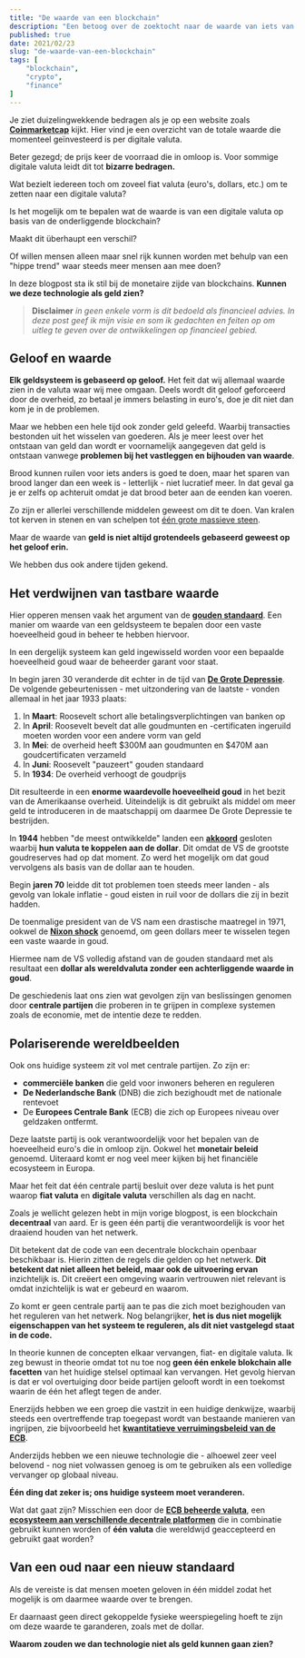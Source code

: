 ```yaml
---
title: "De waarde van een blockchain"
description: "Een betoog over de zoektocht naar de waarde van iets van nature digitaal"
published: true
date: 2021/02/23
slug: "de-waarde-van-een-blockchain"
tags: [
    "blockchain",
    "crypto",
    "finance"
]
---
```


Je ziet duizelingwekkende bedragen als je op een website zoals [**Coinmarketcap**](https://coinmarketcap.com/ "CoinMarketCap") kijkt. Hier vind je een overzicht van de totale waarde die momenteel geïnvesteerd is per digitale valuta.

Beter gezegd; de prijs keer de voorraad die in omloop is. Voor sommige digitale valuta leidt dit tot **bizarre bedragen.**

Wat bezielt iedereen toch om zoveel fiat valuta (euro's, dollars, etc.) om te zetten naar een digitale valuta?

Is het mogelijk om te bepalen wat de waarde is van een digitale valuta op basis van de onderliggende blockchain?

Maakt dit überhaupt een verschil?

Of willen mensen alleen maar snel rijk kunnen worden met behulp van een "hippe trend" waar steeds meer mensen aan mee doen?

In deze blogpost sta ik stil bij de monetaire zijde van blockchains. **Kunnen we deze technologie als geld zien?**

> **Disclaimer** _in geen enkele vorm is dit bedoeld als financieel advies. In deze post geef ik mijn visie en som ik gedachten en feiten op om uitleg te geven over de ontwikkelingen op financieel gebied._

## Geloof en waarde

**Elk geldsysteem is gebaseerd op geloof.** Het feit dat wij allemaal waarde zien in de valuta waar wij mee omgaan. Deels wordt dit geloof geforceerd door de overheid, zo betaal je immers belasting in euro's, doe je dit niet dan kom je in de problemen.

Maar we hebben een hele tijd ook zonder geld geleefd. Waarbij transacties bestonden uit het wisselen van goederen. Als je meer leest over het ontstaan van geld dan wordt er voornamelijk aangegeven dat geld is ontstaan vanwege **problemen bij het vastleggen en bijhouden van waarde**.

Brood kunnen ruilen voor iets anders is goed te doen, maar het sparen van brood langer dan een week is - letterlijk - niet lucratief meer. In dat geval ga je er zelfs op achteruit omdat je dat brood beter aan de eenden kan voeren.

Zo zijn er allerlei verschillende middelen geweest om dit te doen. Van kralen tot kerven in stenen en van schelpen tot [één grote massieve steen](https://decorrespondent.nl/2978/wie-begrijpt-hoe-ons-geld-werkt-komt-morgen-in-opstand/114489210-2868dc45 "De Correspondent").

Maar de waarde van **geld is niet altijd grotendeels gebaseerd geweest op het geloof erin.**

We hebben dus ook andere tijden gekend.

## Het verdwijnen van tastbare waarde

Hier opperen mensen vaak het argument van de [**gouden standaard**](https://www.thebalance.com/what-is-the-history-of-the-gold-standard-3306136 "The Balance"). Een manier om waarde van een geldsysteem te bepalen door een vaste hoeveelheid goud in beheer te hebben hiervoor.

In een dergelijk systeem kan geld ingewisseld worden voor een bepaalde hoeveelheid goud waar de beheerder garant voor staat.

In begin jaren 30 veranderde dit echter in de tijd van [**De Grote Depressie**](https://www.britannica.com/event/Great-Depression "Britannica"). De volgende gebeurtenissen - met uitzondering van de laatste - vonden allemaal in het jaar 1933 plaats:

1. In **Maart**: Roosevelt schort alle betalingsverplichtingen van banken op
2. In **April**: Roosevelt bevelt dat alle goudmunten en -certificaten ingeruild moeten worden voor een andere vorm van geld
3. In **Mei**: de overheid heeft $300M aan goudmunten en $470M aan goudcertificaten verzameld
4. In **Juni**: Roosevelt "pauzeert" gouden standaard
5. In **1934**: De overheid verhoogt de goudprijs

Dit resulteerde in een **enorme waardevolle hoeveelheid goud** in het bezit van de Amerikaanse overheid. Uiteindelijk is dit gebruikt als middel om meer geld te introduceren in de maatschappij om daarmee De Grote Depressie te bestrijden.

In **1944** hebben "de meest ontwikkelde" landen een [**akkoord**](https://www.investopedia.com/terms/b/brettonwoodsagreement.asp "Investopedia") gesloten waarbij **hun valuta te koppelen aan de dollar**. Dit omdat de VS de grootste goudreserves had op dat moment. Zo werd het mogelijk om dat goud vervolgens als basis van de dollar aan te houden.

Begin **jaren 70** leidde dit tot problemen toen steeds meer landen - als gevolg van lokale inflatie - goud eisten in ruil voor de dollars die zij in bezit hadden.

De toenmalige president van de VS nam een drastische maatregel in 1971, ookwel de [**Nixon shock**](https://isgeschiedenis.nl/nieuws/de-nixon-shock-america-first-in-de-jaren-70 "Is Geschiedenis") genoemd, om geen dollars meer te wisselen tegen een vaste waarde in goud.

Hiermee nam de VS volledig afstand van de gouden standaard met als resultaat een **dollar als wereldvaluta zonder een achterliggende waarde in goud**.

De geschiedenis laat ons zien wat gevolgen zijn van beslissingen genomen door **centrale partijen** die proberen in te grijpen in complexe systemen zoals de economie, met de intentie deze te redden.

## Polariserende wereldbeelden

Ook ons huidige systeem zit vol met centrale partijen. Zo zijn er:

- **commerciële banken** die geld voor inwoners beheren en reguleren
- **De Nederlandsche Bank** (DNB) die zich bezighoudt met de nationale rentevoet
- De **Europees Centrale Bank** (ECB) die zich op Europees niveau over geldzaken ontfermt.

Deze laatste partij is ook verantwoordelijk voor het bepalen van de hoeveelheid euro's die in omloop zijn. Ookwel het **monetair beleid** genoemd. Uiteraard komt er nog veel meer kijken bij het financiële ecosysteem in Europa.

Maar het feit dat één centrale partij besluit over deze valuta is het punt waarop **fiat valuta** en **digitale valuta** verschillen als dag en nacht.

Zoals je wellicht gelezen hebt in mijn vorige blogpost, is een blockchain **decentraal** van aard. Er is geen één partij die verantwoordelijk is voor het draaiend houden van het netwerk.

Dit betekent dat de code van een decentrale blockchain openbaar beschikbaar is. Hierin zitten de regels die gelden op het netwerk. **Dit betekent dat niet alleen het beleid, maar ook de uitvoering ervan** inzichtelijk is. Dit creëert een omgeving waarin vertrouwen niet relevant is omdat inzichtelijk is wat er gebeurd en waarom.

Zo komt er geen centrale partij aan te pas die zich moet bezighouden van het reguleren van het netwerk. Nog belangrijker, **het is dus niet mogelijk eigenschappen van het systeem te reguleren, als dit niet vastgelegd staat in de code.**

In theorie kunnen de concepten elkaar vervangen, fiat- en digitale valuta. Ik zeg bewust in theorie omdat tot nu toe nog **geen één enkele blokchain alle facetten** van het huidige stelsel optimaal kan vervangen. Het gevolg hiervan is dat er vol overtuiging door beide partijen gelooft wordt in een toekomst waarin de één het aflegt tegen de ander.

Enerzijds hebben we een groep die vastzit in een huidige denkwijze, waarbij steeds een overtreffende trap toegepast wordt van bestaande manieren van ingrijpen, zie bijvoorbeeld het [**kwantitatieve verruimingsbeleid van de ECB**](https://www.ecb.europa.eu/explainers/show-me/html/app_infographic.nl.html "ECB").

Anderzijds hebben we een nieuwe technologie die - alhoewel zeer veel belovend - nog niet volwassen genoeg is om te gebruiken als een volledige vervanger op globaal niveau.

**Één ding dat zeker is; ons huidige systeem moet veranderen.**

Wat dat gaat zijn? Misschien een door de [**ECB beheerde valuta**](https://www.ecb.europa.eu/home/search/html/central_bank_digital_currencies_cbdc.en.html "ECB"), een [**ecosysteem aan verschillende decentrale platformen**](https://www.forbes.com/sites/philippsandner/2021/02/22/decentralized-finance-will-change-your-understanding-of-financial-systems/?sh=30378d675b52 "Forbes") die in combinatie gebruikt kunnen worden of **één valuta** die wereldwijd geaccepteerd en gebruikt gaat worden?

## Van een oud naar een nieuw standaard

Als de vereiste is dat mensen moeten geloven in één middel zodat het mogelijk is om daarmee waarde over te brengen.

Er daarnaast geen direct gekoppelde fysieke weerspiegeling hoeft te zijn om deze waarde te garanderen, zoals met de dollar.

**Waarom zouden we dan technologie niet als geld kunnen gaan zien?**
